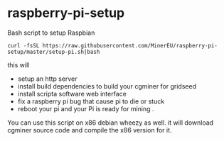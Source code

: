 raspberry-pi-setup
==================

Bash script to setup Raspbian

```
curl -fsSL https://raw.githubusercontent.com/MinerEU/raspberry-pi-setup/master/setup-pi.sh|bash
```

this will
* setup an http server
* install build dependencies to build your cgminer for gridseed
* install scripta software web interface
* fix a raspberry pi bug that cause pi to die or stuck
* reboot your pi
and your Pi is ready for mining .

You can use this script on x86 debian wheezy as well. it will download cgminer source code and compile the x86 version for it. 
